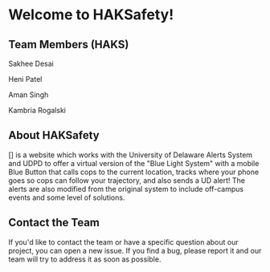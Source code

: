 # Welcome to HAKSafety!


## Team Members (HAKS)

Sakhee Desai

Heni Patel

Aman Singh

Kambria Rogalski

## About HAKSafety 

[] is a website which works with the University of Delaware Alerts System and UDPD to offer a virtual version of the "Blue Light System" with a mobile Blue Button that calls cops to the current location, tracks where your phone goes so cops can follow your trajectory, and also sends a UD alert! The alerts are also modified from the original system to include off-campus events and some level of solutions. 


## Contact the Team

If you'd like to contact the team or have a specific question about our project, you can open a new issue.
If you find a bug, please report it and our team will try to address it as soon as possible.
